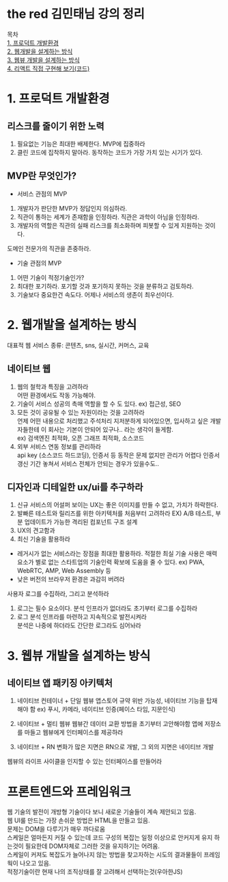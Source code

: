 # the red 김민태님 강의 정리  


목차  
[1. 프로덕트 개발환경](#1-프로덕트-개발환경)  
[2. 웹개발을 설계하는 방식](#2-웹개발을-설계하는-방식)  
[3. 웹뷰 개발을 설계하는 방식](#3-웹뷰-개발을-설계하는-방식)  
[4. 리액트 직접 구현해 보기(코드)](./tiny-react)


# 1. 프로덕트 개발환경
## 리스크를 줄이기 위한 노력
1. 필요없는 기능은 최대한 배제한다. MVP에 집중하라
2. 클린 코드에 집착하지 말아라. 동작하는 코드가 가장 가치 있는 시기가 있다.

## MVP란 무엇인가?
-  서비스 관점의 MVP
1. 개발자가 판단한 MVP가 정답인지 의심하라.
2. 직관이 통하는 세계가 존재함을 인정하라. 직관은 과학이 아님을 인정하라.
3. 개발자의 역할은 직관의 실패 리스크를 최소화하며 피봇할 수 있게 지원하는 것이다.

도메인 전문가의 직관을 존중하라.

-  기술 관점의 MVP
1. 어떤 기술이 적정기술인가?
2. 최대한 포기하라. 포기할 것과 포기하지 못하는 것을 분류하고 검토하라.
3. 기술보다 중요한건 속도다. 어제나 서비스의 생존이 최우선이다.

# 2. 웹개발을 설계하는 방식
대표적 웹 서비스 종류: 콘텐츠, sns, 실시간, 커머스, 교육  

## 네이티브 웹
1. 웹의 철학과 특징을 고려하라  
어떤 환경에서도 작동 가능해야.
2. 기술이 서비스 성공의 촉매 역할을 할 수 도 있다. ex) 접근성, SEO
3. 모든 것이 공유될 수 있는 자원이라는 것을 고려하라  
언제 어떤 내용으로 처리했고 주석처리 지저분하게 되어있으면, 입사하고 싶은 개발자들한테 이 회사는 기본이 안되어 있구나.. 라는 생각이 들게함.  
ex) 검색엔진 최적화, 오픈 그래프 최적화, 소스코드
4. 외부 서비스 연동 정보를 관리하라  
 api key (소스코드 하드코딩), 인증서 등 동작은 문제 없지만 관리가 어렵다
 인증서 갱신 기간 놓쳐서 서비스 전체가 안되는 경우가 있을수도..

 ## 디자인과 디테일한 ux/ui를 추구하라
1. 신규 서비스의 어설퍼 보이는 UX는 좋은 이미지를 만들 수 없고, 가치가 하락한다.
2. 발빠른 테스트와 릴리즈를 위한 아키텍처를 처음부터 고려하라
EX) A/B 테스트, 부분 업데이트가 가능한 격리된 컴포넌트 구조 설계
3. UX의 견고함과 
4. 최신 기술을 활용하라
- 레거시가 없는 서비스라는 장점을 최대한 활용하라. 적절한 최실 기술 사용은 매력 요소가 별로 없는 스타트업의 기술인력 확보에 도움을 줄 수 있다.
ex) PWA, WebRTC, AMP, Web Assembly 등
- 낮은 버전의 브라우저 환경은 과감히 버려라

사용자 로그를 수집하라, 그리고 분석하라 
1. 로그는 필수 요소이다. 분석 인프라가 없더라도 초기부터 로그를 수집하라
2. 로그 분석 인프라를 마련하고 지속적으로 발전시켜라  
분석은 나중에 하더라도 간단한 로그라도 심어놔라


# 3. 웹뷰 개발을 설계하는 방식

## 네이티브 앱 패키징 아키텍처
1. 네이티브 컨테이너 + 단일 웹뷰
앱스토어 규약 위반 가능성, 네이티브 기능을 탑재해야 함
ex) 푸시, 카메라, 네이티브 인증(페이스 타임, 지문인식)

2. 네이티브 + 멀티 웹뷰
웹뷰간 데이터 교환 방법을 초기부터 고안해야함
앱에 저장소를 마들고 웹뷰에게 인터페이스를 제공하라

3. 네이티브 + RN
변화가 많은 지면은 RN으로 개발, 그 외의 지면은 네이티브 개발

웹뷰의 라이프 사이클을 인지할 수 있는 인터페이스를 만들어라


# 프론트엔드와 프레임워크
웹 기술의 발전이 개방형 기술이다 보니 새로운 기술들이 계속 제안되고 있음.  
웹 UI룰 만드는 가장 손쉬운 방법은 HTML을 만들고 있음.  
문제는 DOM을 다루기가 매우 까다로움  
스케일은 얼마든지 커질 수 있는데 코드 구성의 복잡는 일정 이상으로 안커지게 유지 하는것이 필요한데 DOM자체로 그러한 것을 유지하기는 어려움.  
스케일이 커져도 복잡도가 늘어나지 않는 방법을 찾고자하는 시도의 결과물들이 프레임웍이 나오고 있음.  
적정기술이란 현재 나의 조직상태를 잘 고려해서 선택하는것(우아한JS)


